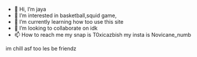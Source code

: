 - 👋 Hi, I’m jaya
- 👀 I’m interested in  basketball,squid game,
- 🌱 I’m currently learning how too use this site
- 💞️ I’m looking to collaborate on idk
- 📫 How to reach me my snap is T0xicazbish my insta is Novicane_numb

<!---
Lilmama2swaggy/Lilmama2swaggy is a ✨ special ✨ repository because its `README.md` (this file) appears on your GitHub profile.
You can click the Preview link to take a look at your changes.
--->
im chill asf too les be friendz
